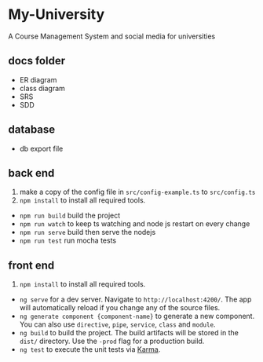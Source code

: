My-University
===============

A Course Management System and social media for universities

docs folder
-------------

* ER diagram
* class diagram
* SRS
* SDD

database
----------

* db export file

back end
----------

1. make a copy of the config file in `src/config-example.ts` to `src/config.ts`
1. `npm install` to install all required tools.

* `npm run build` build the project
* `npm run watch` to keep ts watching and node js restart on every change
* `npm run serve` build then serve the nodejs 
* `npm run test` run mocha tests


front end
-----------

1. `npm install` to install all required tools.

* `ng serve` for a dev server. Navigate to `http://localhost:4200/`. The app will automatically reload if you change any of the source files.
* `ng generate component {component-name}` to generate a new component. You can also use `directive`, `pipe`, `service`, `class` and `module`.
* `ng build` to build the project. The build artifacts will be stored in the `dist/` directory. Use the `-prod` flag for a production build.
* `ng test` to execute the unit tests via [Karma](https://karma-runner.github.io).